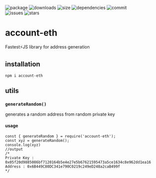 ![package](https://badgen.net/badge/package/account-eth/blue)
![downloads](https://badgen.net/npm/dw/account-eth)
![size](https://img.shields.io/github/languages/code-size/ayushch80/account-eth)
![dependencies](https://img.shields.io/librariesio/release/npm/account-eth)
![commit](https://img.shields.io/github/last-commit/ayushch80/account-eth)
<br>
![issues](https://badgen.net/github/open-issues/ayushch80/account-eth)
![stars](https://badgen.net/github/stars/ayushch80/account-eth)
# account-eth
Fastest⚡JS library for address generation
## installation
```
npm i account-eth
```
## utils
### `generateRandom()`
generates a random address from random private key
#### usage
```
const { generateRandom } = require('account-eth');
const xyz = generateRandom();
console.log(xyz)
//output
/*
Private Key : 0x05f20d9885086bf7120164b5e4e27e5b67621595473a5ce1634c8e962dd1ea16
Address : 0x6B449C80DC341e790C0219c249eD248a2caB499f
*/
```
